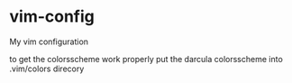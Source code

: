 # vim-config

My vim configuration

to get the colorsscheme work properly put the darcula colorsscheme into .vim/colors direcory
